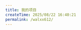 ```yaml
---
title: 我的项目
createTime: 2025/08/22 16:40:21
permalink: /walxx612/
---
```

<script setup>
import RepoCard from 'vuepress-theme-plume/features/RepoCard.vue'
</script>

<CardGrid>
  <RepoCard repo="HuiXiaHeYu/arxiv-batch-download" provider="github" />
  <RepoCard repo="HuiXiaHeYu/fanqie_novel_spider" provider="github" />
  <RepoCard repo="HuiXiaHeYu/Image_Classifi-Sim-Search" provider="github" />
  <RepoCard repo="HuiXiaHeYu/Anyang-Institute-of-Technology-Library-Booking" provider="github" />
  <RepoCard repo="xvyang123/kuaimai-fuzhu" provider="gitee" />
</CardGrid>
